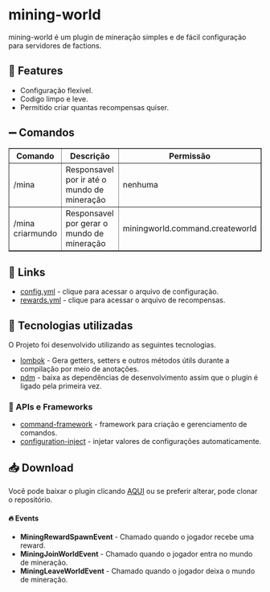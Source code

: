 # mining-world
mining-world é um plugin de mineração simples e de fácil configuração para servidores de factions.

## :pushpin: Features
  - Configuração flexível.
  - Codigo limpo e leve.
  - Permitido criar quantas recompensas quiser.

## :heavy_minus_sign: Comandos
<table border="1" style="border-collapse: collapse">
<tr>
<th>Comando</th> <th>Descrição</th> <th>Permissão</th>
</tr>
<tr>
<td>/mina</td> <td>Responsavel por ir até o mundo de mineração</td> <td>nenhuma</td>
</tr>
<tr>
<td>/mina criarmundo</td> <td>Responsavel por gerar o mundo de mineração</td> <td>miningworld.command.createworld</td>
</tr>
</table>

## :link: Links
  - [config.yml](https://github.com/BADnotice/MiningWorld/blob/master/src/main/resources/config.yml) - clique para acessar o arquivo de configuração.
  - [rewards.yml](https://github.com/BADnotice/MiningWorld/blob/master/src/main/resources/rewards.yml) - clique para acessar o arquivo de recompensas.

## :tada: Tecnologias utilizadas
O Projeto foi desenvolvido utilizando as seguintes tecnologias.

- [lombok](https://projectlombok.org/) - Gera getters, setters e outros métodos útils durante a compilação por meio de anotações.
- [pdm](https://github.com/knightzmc/pdm) - baixa as dependências de desenvolvimento assim que o plugin é ligado pela primeira vez.

### :tada: APIs e Frameworks

 - [command-framework](https://github.com/SaiintBrisson/command-framework) - framework para criação e gerenciamento de comandos.
 - [configuration-inject](https://github.com/HenryFabio/configuration-injector) - injetar valores de configurações automaticamente.
 
## :inbox_tray: Download
Você pode baixar o plugin clicando [AQUI](https://github.com/BADnotice/MiningWorld/releases) ou se preferir alterar, pode clonar o repositório.

#### :fire: Events

- <b>MiningRewardSpawnEvent</b> - Chamado quando o jogador recebe uma reward. 
- <b>MiningJoinWorldEvent</b> - Chamado quando o jogador entra no mundo de mineração. 
- <b>MiningLeaveWorldEvent</b> - Chamado quando o jogador deixa o mundo de mineração. 